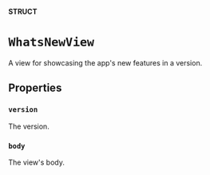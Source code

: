 **STRUCT**

# `WhatsNewView`

A view for showcasing the app's new features in a version.

## Properties
### `version`

The version.

### `body`

The view's body.
